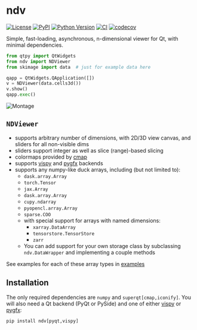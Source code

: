 # ndv

[![License](https://img.shields.io/pypi/l/ndv.svg?color=green)](https://github.com/pyapp-kit/ndv/raw/main/LICENSE)
[![PyPI](https://img.shields.io/pypi/v/ndv.svg?color=green)](https://pypi.org/project/ndv)
[![Python Version](https://img.shields.io/pypi/pyversions/ndv.svg?color=green)](https://python.org)
[![CI](https://github.com/pyapp-kit/ndv/actions/workflows/ci.yml/badge.svg)](https://github.com/pyapp-kit/ndv/actions/workflows/ci.yml)
[![codecov](https://codecov.io/gh/pyapp-kit/ndv/branch/main/graph/badge.svg)](https://codecov.io/gh/pyapp-kit/ndv)

Simple, fast-loading, asynchronous, n-dimensional viewer for Qt, with minimal dependencies.

```python
from qtpy import QtWidgets
from ndv import NDViewer
from skimage import data  # just for example data here

qapp = QtWidgets.QApplication([])
v = NDViewer(data.cells3d())
v.show()
qapp.exec()
```

![Montage](https://github.com/pyapp-kit/ndv/assets/1609449/712861f7-ddcb-4ecd-9a4c-ba5f0cc1ee2c)

## `NDViewer`

- supports arbitrary number of dimensions, with 2D/3D view canvas, and sliders for all non-visible dims
- sliders support integer as well as slice (range)-based slicing
- colormaps provided by [cmap](https://github.com/tlambert03/cmap)
- supports [vispy](https://github.com/vispy/vispy) and [pygfx](https://github.com/pygfx/pygfx) backends
- supports any numpy-like duck arrays, including (but not limited to):
  - `dask.array.Array`
  - `torch.Tensor`
  - `jax.Array`
  - `dask.array.Array`
  - `cupy.ndarray`
  - `pyopencl.array.Array`
  - `sparse.COO`
  - with special support for arrays with named dimensions:
    - `xarray.DataArray`
    - `tensorstore.TensorStore`
    - `zarr`
  - You can add support for your own storage class by subclassing `ndv.DataWrapper`
    and implementing a couple methods

See examples for each of these array types in [examples](./examples/)

## Installation

The only required dependencies are `numpy` and `superqt[cmap,iconify]`.
You will also need a Qt backend (PyQt or PySide) and one of either
[vispy](https://github.com/vispy/vispy) or [pygfx](https://github.com/pygfx/pygfx):

```python
pip install ndv[pyqt,vispy]
```
